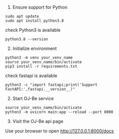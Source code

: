 1. Ensure support for Python
```shell
sudo apt update
sudo apt install python3.8
```
check Python3 is available
```shell
python3.8 --version
```
2. Initialize environment
```shell
python3 -m venv your_venv_name
source your_venv_name/bin/activate
pip3 install -r requirements.txt
```
check fastapi is available
```shell
python3 -c "import fastapi;print('Support FastAPI:',fastapi.__version__)"
```
2. Start OJ-Be service
```shell
source your_venv_name/bin/activate
python3 -m uvicorn main:app --reload --port 8000
```
3. Visit the OJ-Be api page

Use your browser to open http://127.0.0.1:8000/docs